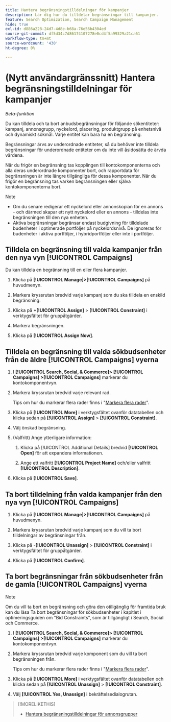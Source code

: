 ```yaml
---
title: Hantera begränsningstilldelningar för kampanjer
description: Lär dig hur du tilldelar begränsningar till kampanjer.
feature: Search Optimization, Search Campaign Management
hide: true
exl-id: d886a228-24d7-4d8e-b68a-76e56b4304ed
source-git-commit: df5d34c7d86174107278e0cd4f5a99329a21ca61
workflow-type: tm+mt
source-wordcount: '430'
ht-degree: 0%

---
```


# (Nytt användargränssnitt) Hantera begränsningstilldelningar för kampanjer

*Beta-funktion*

Du kan tilldela och ta bort anbudsbegränsningar för följande sökentiteter: kampanj, annonsgrupp, nyckelord, placering, produktgrupp på enhetsnivå och dynamiskt sökmål. Varje entitet kan bara ha en begränsning.

Begränsningar ärvs av underordnade entiteter, så du behöver inte tilldela begränsningar för underordnade entiteter om du inte vill åsidosätta de ärvda värdena.

När du frigör en begränsning tas kopplingen till kontokomponenterna och alla deras underordnade komponenter bort, och rapportdata för begränsningen är inte längre tillgängliga för dessa komponenter. När du frigör en begränsning tas varken begränsningen eller själva kontokomponenterna bort.

>[!NOTE]
>
>* Om du senare redigerar ett nyckelord eller annonskopian för en annons - och därmed skapar ett nytt nyckelord eller en annons - tilldelas inte begränsningen till den nya enheten.
>* Aktiva begränsningar begränsar endast budgivning för tilldelade budenheter i optimerade portföljer på nyckelordsnivå. De ignoreras för budenheter i aktiva portföljer, i hybridportföljer eller inte i portföljer.

## Tilldela en begränsning till valda kampanjer från den nya vyn [!UICONTROL Campaigns]

Du kan tilldela en begränsning till en eller flera kampanjer.

1. Klicka på **[!UICONTROL Manage]>[!UICONTROL Campaigns]** på huvudmenyn.

1. Markera kryssrutan bredvid varje kampanj som du ska tilldela en enskild begränsning.

1. Klicka på **+[!UICONTROL Assign]** > **[!UICONTROL Constraint]** i verktygsfältet för gruppåtgärder.

1. Markera begränsningen.

1. Klicka på **[!UICONTROL Assign Now]**.

## Tilldela en begränsning till valda sökbudsenheter från de äldre [!UICONTROL Campaigns] vyerna

1. I **[!UICONTROL Search, Social, & Commerce]> [!UICONTROL Campaigns] >[!UICONTROL Campaigns]** markerar du kontokomponentvyn.

1. Markera kryssrutan bredvid varje relevant rad.

   Tips om hur du markerar flera rader finns i &quot;[Markera flera rader](/help/search-social-commerce/common-tasks/navigation-editing-selection/multiple-rows-select.md)&quot;.

1. Klicka på **[!UICONTROL More]** i verktygsfältet ovanför datatabellen och klicka sedan på **[!UICONTROL Assign]** > **[!UICONTROL Constraint]**.

1. Välj önskad begränsning.

1. (Valfritt) Ange ytterligare information:

   1. Klicka på [!UICONTROL Additional Details] bredvid **[!UICONTROL Open]** för att expandera informationen.

   1. Ange ett valfritt **[!UICONTROL Project Name]** och/eller valfritt **[!UICONTROL Description]**.

1. Klicka på **[!UICONTROL Save]**.

## Ta bort tilldelning från valda kampanjer från den nya vyn [!UICONTROL Campaigns]

1. Klicka på **[!UICONTROL Manage]>[!UICONTROL Campaigns]** på huvudmenyn.

1. Markera kryssrutan bredvid varje kampanj som du vill ta bort tilldelningar av begränsningar från.

1. Klicka på **-[!UICONTROL Unassign]** > **[!UICONTROL Constraint]** i verktygsfältet för gruppåtgärder.

1. Klicka på **[!UICONTROL Confirm]**.

## Ta bort begränsningar från sökbudsenheter från de gamla [!UICONTROL Campaigns] vyerna

>[!NOTE]
>
>Om du vill ta bort en begränsning och göra den otillgänglig för framtida bruk kan du läsa Ta bort begränsningar för sökbudsenheter i kapitlet i optimeringsguiden om &quot;Bid Constraints&quot;, som är tillgängligt i Search, Social och Commerce.<!-- verify convention for referencing Optimization Guide here -->

1. I **[!UICONTROL Search, Social, & Commerce]> [!UICONTROL Campaigns] >[!UICONTROL Campaigns]** markerar du kontokomponentvyn.

1. Markera kryssrutan bredvid varje komponent som du vill ta bort begränsningen från.

   Tips om hur du markerar flera rader finns i &quot;[Markera flera rader](/help/search-social-commerce/common-tasks/navigation-editing-selection/multiple-rows-select.md)&quot;.

1. Klicka på **[!UICONTROL More]** i verktygsfältet ovanför datatabellen och klicka sedan på **[!UICONTROL Unassign]** > **[!UICONTROL Constraint]**.

1. Välj **[!UICONTROL Yes, Unassign]** i bekräftelsedialogrutan.

>[!MORELIKETHIS]
>
>* [Hantera begränsningstilldelningar för annonsgrupper](/help/search-social-commerce/new-ui/manage/ad-groups/ad-group-constraint-assignments-manage.md)
